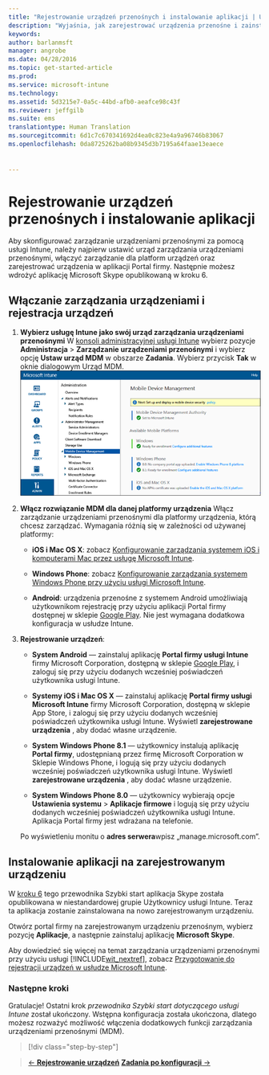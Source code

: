 ```yaml
---
title: "Rejestrowanie urządzeń przenośnych i instalowanie aplikacji | Usługa Microsoft Intune"
description: "Wyjaśnia, jak zarejestrować urządzenia przenośne i zainstalować aplikację na urządzeniu zarejestrowanym w usłudze Intune"
keywords: 
author: barlanmsft
manager: angrobe
ms.date: 04/28/2016
ms.topic: get-started-article
ms.prod: 
ms.service: microsoft-intune
ms.technology: 
ms.assetid: 5d3215e7-0a5c-44bd-afb0-aeafce98c43f
ms.reviewer: jeffgilb
ms.suite: ems
translationtype: Human Translation
ms.sourcegitcommit: 6d1c7c670341692d4ea0c823e4a9a96746b83067
ms.openlocfilehash: 0da8725262ba08b9345d3b7195a64faae13eaece


---
```


# Rejestrowanie urządzeń przenośnych i instalowanie aplikacji
Aby skonfigurować zarządzanie urządzeniami przenośnymi za pomocą usługi Intune, należy najpierw ustawić urząd zarządzania urządzeniami przenośnymi, włączyć zarządzanie dla platform urządzeń oraz zarejestrować urządzenia w aplikacji Portal firmy. Następnie możesz wdrożyć aplikację Microsoft Skype opublikowaną w kroku 6.

## Włączanie zarządzania urządzeniami i rejestracja urządzeń

1.  **Wybierz usługę Intune jako swój urząd zarządzania urządzeniami przenośnymi** W [konsoli administracyjnej usługi Intune](https://manage.microsoft.com/) wybierz pozycje **Administracja** > **Zarządzanie urządzeniami przenośnymi** i wybierz opcję **Ustaw urząd MDM** w obszarze **Zadania**.  Wybierz przycisk **Tak** w oknie dialogowym Urząd MDM.
    ![Konsola administracyjna. Konfigurowanie usługi Intune jako urzędu MDM](./media/mdmAuthority.png)

2.  **Włącz rozwiązanie MDM dla danej platformy urządzenia** Włącz zarządzanie urządzeniami przenośnymi dla platformy urządzenia, którą chcesz zarządzać. Wymagania różnią się w zależności od używanej platformy:

    -   **iOS i Mac OS X**: zobacz [Konfigurowanie zarządzania systemem iOS i komputerami Mac przez usługę Microsoft Intune](/intune/deploy-use/set-up-ios-and-mac-management-with-microsoft-intune).

    -   **Windows Phone**: zobacz [Konfigurowanie zarządzania systemem Windows Phone przy użyciu usługi Microsoft Intune](/intune/deploy-use/set-up-windows-phone-management-with-microsoft-intune).

    -   **Android**: urządzenia przenośne z systemem Android umożliwiają użytkownikom rejestrację przy użyciu aplikacji Portal firmy dostępnej w sklepie [Google Play](https://play.google.com/store/apps/details?id=com.skype.raider). Nie jest wymagana dodatkowa konfiguracja w usłudze Intune.

3.  **Rejestrowanie urządzeń**:

    -   **System Android** — zainstaluj aplikację **Portal firmy usługi Intune** firmy Microsoft Corporation, dostępną w sklepie [Google Play](http://go.microsoft.com/fwlink/p/?LinkId=386612), i zaloguj się przy użyciu dodanych wcześniej poświadczeń użytkownika usługi Intune.

    -   **Systemy iOS i Mac OS X** — zainstaluj aplikację **Portal firmy usługi Microsoft Intune** firmy Microsoft Corporation, dostępną w sklepie App Store, i zaloguj się przy użyciu dodanych wcześniej poświadczeń użytkownika usługi Intune. Wyświetl **zarejestrowane urządzenia** , aby dodać własne urządzenie.

    -   **System Windows Phone 8.1** — użytkownicy instalują aplikację **Portal firmy**, udostępnianą przez firmę Microsoft Corporation w Sklepie Windows Phone, i logują się przy użyciu dodanych wcześniej poświadczeń użytkownika usługi Intune.  Wyświetl **zarejestrowane urządzenia** , aby dodać własne urządzenie.

    -   **System Windows Phone 8.0** — użytkownicy wybierają opcje **Ustawienia systemu** &gt; **Aplikacje firmowe** i logują się przy użyciu dodanych wcześniej poświadczeń użytkownika usługi Intune. Aplikacja Portal firmy jest wdrażana na telefonie.

    Po wyświetleniu monitu o **adres serwera**wpisz „manage.microsoft.com”.

## Instalowanie aplikacji na zarejestrowanym urządzeniu
W [kroku 6](start-with-a-paid-subscription-to-microsoft-intune-step-6.md) tego przewodnika Szybki start aplikacja Skype została opublikowana w niestandardowej grupie Użytkownicy usługi Intune. Teraz ta aplikacja zostanie zainstalowana na nowo zarejestrowanym urządzeniu.

Otwórz portal firmy na zarejestrowanym urządzeniu przenośnym, wybierz pozycję **Aplikacje**, a następnie zainstaluj aplikację **Microsoft Skype**.

Aby dowiedzieć się więcej na temat zarządzania urządzeniami przenośnymi przy użyciu usługi [!INCLUDE[wit_nextref](../includes/wit_nextref_md.md)], zobacz [Przygotowanie do rejestracji urządzeń w usłudze Microsoft Intune](/intune/deploy-use/get-ready-to-enroll-devices-in-microsoft-intune).


### Następne kroki
Gratulacje! Ostatni krok *przewodnika Szybki start dotyczącego usługi Intune* został ukończony. Wstępna konfiguracja została ukończona, dlatego możesz rozważyć możliwość włączenia dodatkowych funkcji zarządzania urządzeniami przenośnymi (MDM).

>[!div class="step-by-step"]

>[&larr; **Rejestrowanie urządzeń**](.\start-with-a-paid-subscription-to-microsoft-intune-step-8.md)     [**Zadania po konfiguracji** &rarr;](.\post-configuration-tasks.md)  



<!--HONumber=Aug16_HO4-->


